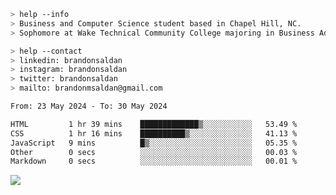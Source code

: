 ````bash
> help --info
> Business and Computer Science student based in Chapel Hill, NC.
> Sophomore at Wake Technical Community College majoring in Business Administration.
````

````bash
> help --contact
> linkedin: brandonsaldan
> instagram: brandonsaldan
> twitter: brandonsaldan
> mailto: brandonmsaldan@gmail.com
````

<!--START_SECTION:waka-->

```txt
From: 23 May 2024 - To: 30 May 2024

HTML         1 hr 39 mins    █████████████▒░░░░░░░░░░░   53.49 %
CSS          1 hr 16 mins    ██████████▒░░░░░░░░░░░░░░   41.13 %
JavaScript   9 mins          █▒░░░░░░░░░░░░░░░░░░░░░░░   05.35 %
Other        0 secs          ░░░░░░░░░░░░░░░░░░░░░░░░░   00.03 %
Markdown     0 secs          ░░░░░░░░░░░░░░░░░░░░░░░░░   00.01 %
```

<!--END_SECTION:waka-->

![](https://komarev.com/ghpvc/?username=brandonsaldan&color=6A8AFF)
